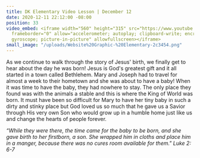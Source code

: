 ```yaml
---
title: DK Elementary Video Lesson | December 12
date: 2020-12-11 22:12:00 -08:00
position: 33
video_embed: <iframe width="560" height="315" src="https://www.youtube.com/embed/gFVydrM4YhE"
  frameborder="0" allow="accelerometer; autoplay; clipboard-write; encrypted-media;
  gyroscope; picture-in-picture" allowfullscreen></iframe>
small_image: "/uploads/Website%20Graphic-%20Elementary-2c3454.png"
---
```


As we continue to walk through the story of Jesus' birth, we finally get to hear about the day he was born! Jesus is God's greatest gift and it all started in a town called Bethlehem. Mary and Joseph had to travel for almost a week to their hometown and she was about to have a baby! When it was time to have the baby, they had nowhere to stay. The only place they found was with the animals a stable and this is where the King of World was born. It must have been so difficult for Mary to have her tiny baby in such a dirty and stinky place but God loved us so much that he gave us a Savior through His very own Son who would grow up in a humble home just like us and change the hearts of people forever.

*“While they were there, the time came for the baby to be born, and she gave birth to her firstborn, a son. She wrapped him in cloths and place him in a manger, because there was no cures room available for them." Luke 2: 6-7*